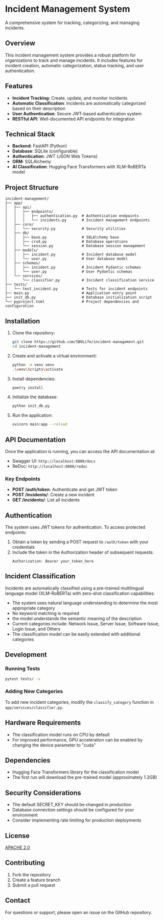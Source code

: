 
          
# Incident Management System

A comprehensive system for tracking, categorizing, and managing incidents.

## Overview

This incident management system provides a robust platform for organizations to track and manage incidents. It includes features for incident creation, automatic categorization, status tracking, and user authentication.

## Features

- **Incident Tracking**: Create, update, and monitor incidents
- **Automatic Classification**: Incidents are automatically categorized based on their description
- **User Authentication**: Secure JWT-based authentication system
- **RESTful API**: Well-documented API endpoints for integration

## Technical Stack

- **Backend**: FastAPI (Python)
- **Database**: SQLite (configurable)
- **Authentication**: JWT (JSON Web Tokens)
- **ORM**: SQLAlchemy
- **AI Classification**: Hugging Face Transformers with XLM-RoBERTa model

## Project Structure

```
incident-management/
├── app/
│   ├── api/
│   │   ├── endpoints/
│   │   │   ├── authentication.py  # Authentication endpoints
│   │   │   └── incidents.py       # Incident management endpoints
│   ├── core/
│   │   └── security.py            # Security utilities
│   ├── db/
│   │   ├── base.py                # SQLAlchemy base
│   │   ├── crud.py                # Database operations
│   │   └── session.py             # Database session management
│   ├── models/
│   │   ├── incident.py            # Incident database model
│   │   └── user.py                # User database model
│   ├── schemas/
│   │   ├── incident.py            # Incident Pydantic schemas
│   │   └── user.py                # User Pydantic schemas
│   └── services/
│       └── classifier.py          # Incident classification service
├── tests/
│   └── test_incident.py           # Tests for incident endpoints
├── main.py                        # Application entry point
├── init_db.py                     # Database initialization script
└── pyproject.toml                 # Project dependencies and configuration
```

## Installation

1. Clone the repository:
   ```bash
   git clone https://github.com/SBOLife/incident-management.git
   cd incident-management
   ```

2. Create and activate a virtual environment:
   ```bash
   python -m venv venv
   .\venv\Scripts\activate
   ```

3. Install dependencies:
   ```bash
   poetry install
   ```

4. Initialize the database:
   ```bash
   python init_db.py
   ```

5. Run the application:
   ```bash
   uvicorn main:app --reload
   ```

## API Documentation

Once the application is running, you can access the API documentation at:
- Swagger UI: `http://localhost:8000/docs`
- ReDoc: `http://localhost:8000/redoc`

### Key Endpoints

- **POST /auth/token**: Authenticate and get JWT token
- **POST /incidents/**: Create a new incident
- **GET /incidents/**: List all incidents

## Authentication

The system uses JWT tokens for authentication. To access protected endpoints:

1. Obtain a token by sending a POST request to `/auth/token` with your credentials
2. Include the token in the Authorization header of subsequent requests:
   ```
   Authorization: Bearer your_token_here
   ```

## Incident Classification

Incidents are automatically classified using a pre-trained multilingual language model (XLM-RoBERTa) with zero-shot classification capabilities:

- The system uses natural language understanding to determine the most appropriate category
- No keyword matching is required
- the model understands the semantic meaning of the description
- Current categories include: Network Issue, Server Issue, Software Issue, Login Issue, and Others
- The classification model can be easily extended with additional categories

## Development

### Running Tests

```bash
pytest tests/ -v
```

### Adding New Categories

To add new incident categories, modify the `classify_category` function in `app/services/classifier.py`.

## Hardware Requirements
- The classification model runs on CPU by default
- For improved performance, GPU acceleration can be enabled by changing the device parameter to "cuda"

## Dependencies
- Hugging Face Transformers library for the classification model
- The first run will download the pre-trained model (approximately 1.2GB)

## Security Considerations

- The default SECRET_KEY should be changed in production
- Database connection settings should be configured for your environment
- Consider implementing rate limiting for production deployments

## License

[APACHE 2.0](LICENSE)

## Contributing

1. Fork the repository
2. Create a feature branch
3. Submit a pull request

## Contact

For questions or support, please open an issue on the GitHub repository.
